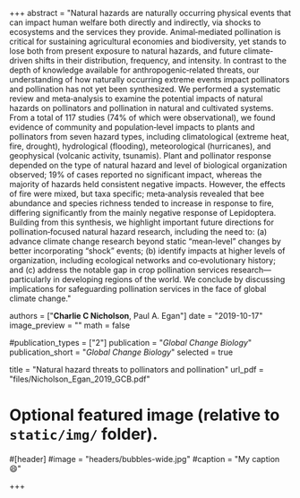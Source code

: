 +++
abstract = "Natural hazards are naturally occurring physical events that can impact human welfare both directly and indirectly, via shocks to ecosystems and the services they provide. Animal‐mediated pollination is critical for sustaining agricultural economies and biodiversity, yet stands to lose both from present exposure to natural hazards, and future climate‐driven shifts in their distribution, frequency, and intensity. In contrast to the depth of knowledge available for anthropogenic‐related threats, our understanding of how naturally occurring extreme events impact pollinators and pollination has not yet been synthesized. We performed a systematic review and meta‐analysis to examine the potential impacts of natural hazards on pollinators and pollination in natural and cultivated systems. From a total of 117 studies (74% of which were observational), we found evidence of community and population‐level impacts to plants and pollinators from seven hazard types, including climatological (extreme heat, fire, drought), hydrological (flooding), meteorological (hurricanes), and geophysical (volcanic activity, tsunamis). Plant and pollinator response depended on the type of natural hazard and level of biological organization observed; 19% of cases reported no significant impact, whereas the majority of hazards held consistent negative impacts. However, the effects of fire were mixed, but taxa specific; meta‐analysis revealed that bee abundance and species richness tended to increase in response to fire, differing significantly from the mainly negative response of Lepidoptera. Building from this synthesis, we highlight important future directions for pollination‐focused natural hazard research, including the need to: (a) advance climate change research beyond static “mean‐level” changes by better incorporating “shock” events; (b) identify impacts at higher levels of organization, including ecological networks and co‐evolutionary history; and (c) address the notable gap in crop pollination services research—particularly in developing regions of the world. We conclude by discussing implications for safeguarding pollination services in the face of global climate change."

authors = ["**Charlie C Nicholson**, Paul A. Egan"]
date = "2019-10-17"
image_preview = ""
math = false

#publication_types = ["2"]
publication = "*Global Change Biology*"
publication_short = "*Global Change Biology*"
selected = true

title = "Natural hazard threats to pollinators and pollination"
url_pdf = "files/Nicholson_Egan_2019_GCB.pdf"

# Optional featured image (relative to `static/img/` folder).
#[header]
#image = "headers/bubbles-wide.jpg"
#caption = "My caption :smile:"

+++

